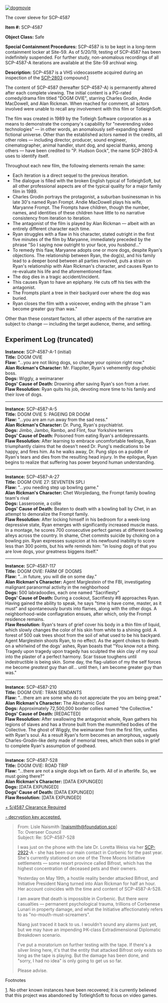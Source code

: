 [![dogmovie](http://scp-wiki.wdfiles.com/local--resized-images/scp-4587/dogmovie/medium.jpg)](http://scp-wiki.wdfiles.com/local--files/scp-4587/dogmovie)

The cover sleeve for SCP-4587

**Item #:** SCP-4587

**Object Class:** Safe

**Special Containment Procedures:** SCP-4587 is to be kept in a long-term containment locker at Site-59. As of 5/20/19, testing of SCP-4587 has been indefinitely suspended. For further study, non-anomalous recordings of all SCP-4587-A iterations are available at the Site-59 archival wing.

**Description:** SCP-4587 is a VHS videocassette acquired during an inspection of the [SCP-2803](/scp-2803) compound.[1](javascript:;)

The content of SCP-4587 (hereafter SCP-4587-A) is permanently altered after each complete viewing. The initial content is a PG-rated comedy/drama film titled "DOGM OVIE", starring Charles Grodin, Andie MacDowell, and Alan Rickman. When reached for comment, all actors involved were unable to recall any involvement with this film or TotleighSoft.

The film was created in 1989 by the Totleigh Software corporation as a means to demonstrate the company's capability for "neverending video technologies" — in other words, an anomalously self-expanding shared fictional universe. Other than the established actors named in the credits, all other roles — including director, producer, sound engineer, cinematographer, animal handler, stunt dog, and special thanks, among others — have been credited to "P. Hudson Gock", the name SCP-2803-A uses to identify itself.

Throughout each new film, the following elements remain the same:

*   Each iteration is a direct sequel to the previous iteration.
*   The dialogue is filled with the broken English typical of TotleighSoft, but all other professional aspects are of the typical quality for a major family film in 1989.
*   Charles Grodin portrays the protagonist, a suburban businessman in his late 30's named Ryan Frompt. Andie MacDowell plays his wife, Maryanne Frompt. The Frompts have children, though the number, names, and identities of these children have little to no narrative consistency from iteration to iteration.
*   The antagonist of the film is played by Alan Rickman — albeit with an entirely different character each time.
*   Ryan struggles with a flaw in his character, stated outright in the first five minutes of the film by Maryanne, immediately preceded by the phrase "So I saying now outright to your face, you _husband_…"
*   To remedy this flaw, Maryanne adopts one or more dogs, despite Ryan's objections. The relationship between Ryan, the dog(s), and his family lead to a deeper bond between all parties involved, puts a strain on Ryan's relationship with Alan Rickman's character, and causes Ryan to re-evaluate his life and the aforementioned flaw.
*   The dog dies in a tragic accident/incident.
*   This causes Ryan to have an epiphany. He cuts off his ties with the antagonist.
*   The Frompts plant a tree in their backyard over where the dog was buried.
*   Ryan closes the film with a voiceover, ending with the phrase "I am become greater guy than was."

Other than these constant factors, all other aspects of the narrative are subject to change — including the target audience, theme, and setting.

Experiment Log (truncated)
--------------------------

**Instance:** SCP-4587-A-1 (initial)  
**Title:** DOGM OVIE  
**Flaw:** "…you are not liking dogs, so change your opinion right now."  
**Alan Rickman's Character:** Mr. Flappiter, Ryan's vehemently dog-phobic boss.  
**Dogs:** Wiggly, a weimaraner  
**Dogs' Cause of Death:** Drowning after saving Ryan's son from a river.  
**Flaw Resolution:** Ryan quits his job, devoting more time to his family and their love of dogs.

* * *

**Instance:** SCP-4587-A-5  
**Title:** DOGM OVIE 5: PAGEING DR DOGM  
**Flaw:** "…you are am run away from the sad ness."  
**Alan Rickman's Character:** Dr. Pung, Ryan's psychiatrist.  
**Dogs:** Jimbo, Jambo, Rambo, and Flint, four Yorkshire terriers  
**Dogs' Cause of Death:** Poisoned from eating Ryan's antidepressants.  
**Flaw Resolution:** After learning to embrace uncomfortable feelings, Ryan triumphantly claims that he doesn't need Dr. Pung's medications to be happy, and fires him. As he walks away, Dr. Pung slips on a puddle of Ryan's tears and dies from the resulting head injury. In the epilogue, Ryan begins to realize that suffering has power beyond human understanding.

* * *

**Instance:** SCP-4587-A-27  
**Title:** DOGM OVIE 27: SEVENTEN SPLI  
**Flaw:** "…you needing step up bowling game."  
**Alan Rickman's Character:** Chet Worpledang, the Frompt family bowling team's rival  
**Dogs:** Lasseroonie, a collie  
**Dogs' Cause of Death:** Beaten to death with a bowling ball by Chet, in an attempt to demoralize the Frompt family.  
**Flaw Resolution:** After locking himself in his bedroom for a week-long depressive state, Ryan emerges with significantly increased muscle mass. In a montage, he scores 700 consecutive perfect games at different bowling alleys across the country. In shame, Chet commits suicide by choking on a bowling pin. Ryan expresses suspicion at his newfound inability to score less than 300 points, but his wife reminds him: "in losing dogs of that you are love dogs, your greatness biggens itself."

* * *

**Instance:** SCP-4587-117  
**Title:** DOGM OVIE: FARM OF DOGMS  
**Flaw:** "…in future, you will die on some day."  
**Alan Rickman's Character:** Agent Marglestein of the FBI, investigating malignant paranormal activity in the neighborhood  
**Dogs:** 500 labradoodles, each one named "Sacrifiesty"  
**Dogs' Cause of Death:** During a cookout, Sacrifiesty #8 approaches Ryan. Having gained the ability to speak, he says "time is have come, master, as it must" and spontaneously bursts into flames, along with the other dogs. A neighborhood-wide conflagration ensues, after which, only the Frompt residence remains.  
**Flaw Resolution:** Ryan's tears of grief cover his body in a thin film of liquid, which slowly changes the color of his skin from white to a shining gold. A forest of 500 oak trees shoot from the soil of what used to be his backyard. Agent Marglestein shoots Ryan, to no effect. As the agent chokes to death on a whirlwind of the dogs' ashes, Ryan boasts that "You know not a thing. Tragedy upon tragedy upon tragedy has sculpted the skin clay of my soul into the plaster of a perfect harmony. Scar tissue toughens until indestructible is being skin. Some day, the flag-ulation of my the self forces me become _greatest_ guy than _all_… until then, I am become greater guy than was."

* * *

**Instance:** SCP-4587-210  
**Title:** DOGM OVIE: TRAN SENDANTS  
**Flaw:** "…there am are some who do not appreciate the you am being great."  
**Alan Rickman's Character:** The Abrahamic God  
**Dogs:** Approximately 72,500,000 border collies named "the Collective."  
**Dogs' Cause of Death:** \[REDACTED\]  
**Flaw Resolution:** After swallowing the antagonist whole, Ryan gathers his legions of slaves and has a throne built from the mummified bodies of the Collective. The ghost of Wiggly, the weimaraner from the first film, unifies with Ryan's soul. As a result Ryan's form becomes an amorphous, vaguely Charles-Grodin-like deity made of memorial trees, which then sobs in grief to complete Ryan's assumption of godhead.

* * *

**Instance:** SCP-4587-528  
**Title:** DOGM OVIE: ROAD TRIP  
**Flaw:** "…there are not a single dogs left on Earth. All of in afterlife. So, we must going there?"  
**Alan Rickman's Character:** \[DATA EXPUNGED\]  
**Dogs:** \[DATA EXPUNGED\]  
**Dogs' Cause of Death:** \[DATA EXPUNGED\]  
**Flaw Resolution:** \[DATA EXPUNGED\]

[+ 5/4587 Clearance Required](javascript:;)

[\- decryption key accepted.](javascript:;)

> From: Lisle Naismith \[[lnaismith@foundation.scp](mailto:lnaismith@foundation.scp)\]  
> To: Overseer Council  
> Subject: Re: SCP-4587-528
> 
> I was just on the phone with the late Dr. Loretta Weiss via her [SCP-2922](/scp-2922)\-A - she has been our main contact in Corbenic for the past year. She's currently stationed on one of the Three Moons Initiative settlements — some resort province called Bifrost, which has the highest concentration of deceased pets and their owners.
> 
> Yesterday on May 19th, a hostile reality bender attacked Bifrost, and Initiative President Niang turned into Alan Rickman for half an hour. Her account coincides with the time and content of SCP-4587-A-528.
> 
> I am aware that death is impossible in Corbenic. But there _were_ casualties — permanent psychological trauma, trillions of Corbenese Lunari in property damage, and what the Initiative affectionately refers to as "no-mouth-must-screamers".
> 
> Niang just traced it back to us. I wouldn't sound any alarms just yet, but we may have an impending ÞK-class Extradimensional Diplomatic Breakdown scenario.
> 
> I've put a moratorium on further testing with the tape. If there's a silver lining here, it's that the entity that attacked Bifrost only exists so long as the tape is playing. But the damage has been done, and "sorry, I had no idea" is only going to get us so far.
> 
> Please advise.

Footnotes

[1](javascript:;). No other known instances have been recovered; it is currently believed that this project was abandoned by TotleighSoft to focus on video games.
